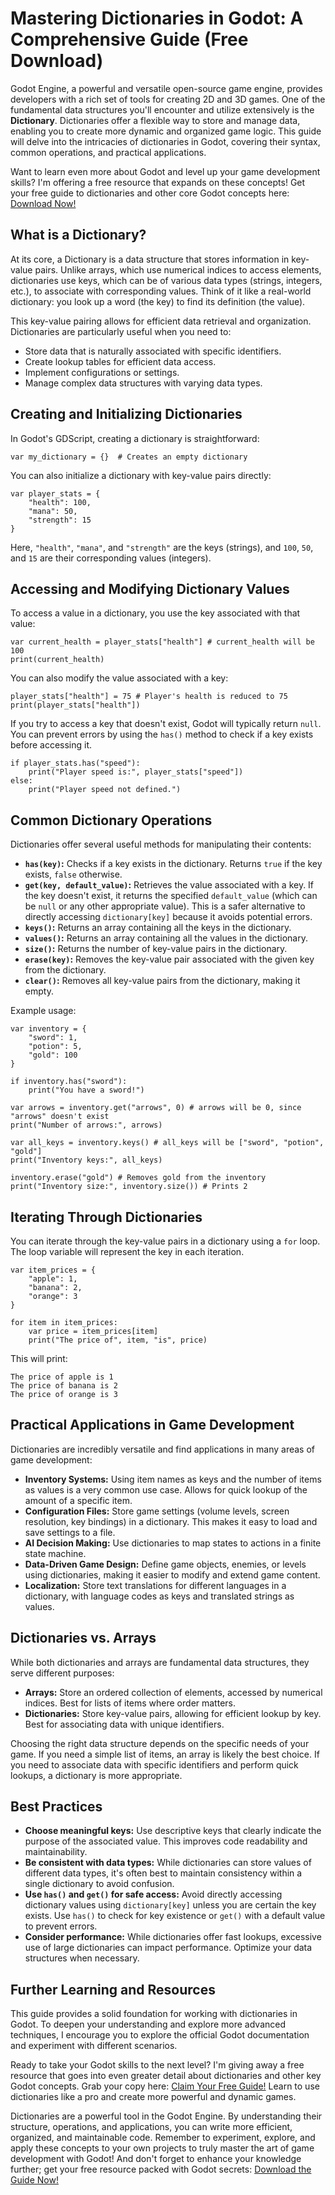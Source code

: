 # Mastering Dictionaries in Godot: A Comprehensive Guide (Free Download)

Godot Engine, a powerful and versatile open-source game engine, provides developers with a rich set of tools for creating 2D and 3D games. One of the fundamental data structures you'll encounter and utilize extensively is the **Dictionary**. Dictionaries offer a flexible way to store and manage data, enabling you to create more dynamic and organized game logic. This guide will delve into the intricacies of dictionaries in Godot, covering their syntax, common operations, and practical applications.

Want to learn even more about Godot and level up your game development skills?  I'm offering a free resource that expands on these concepts!  Get your free guide to dictionaries and other core Godot concepts here: [Download Now!](https://udemywork.com/dictionary-in-godot)

## What is a Dictionary?

At its core, a Dictionary is a data structure that stores information in key-value pairs. Unlike arrays, which use numerical indices to access elements, dictionaries use keys, which can be of various data types (strings, integers, etc.), to associate with corresponding values. Think of it like a real-world dictionary: you look up a word (the key) to find its definition (the value).

This key-value pairing allows for efficient data retrieval and organization. Dictionaries are particularly useful when you need to:

*   Store data that is naturally associated with specific identifiers.
*   Create lookup tables for efficient data access.
*   Implement configurations or settings.
*   Manage complex data structures with varying data types.

## Creating and Initializing Dictionaries

In Godot's GDScript, creating a dictionary is straightforward:

```gdscript
var my_dictionary = {}  # Creates an empty dictionary
```

You can also initialize a dictionary with key-value pairs directly:

```gdscript
var player_stats = {
    "health": 100,
    "mana": 50,
    "strength": 15
}
```

Here, `"health"`, `"mana"`, and `"strength"` are the keys (strings), and `100`, `50`, and `15` are their corresponding values (integers).

## Accessing and Modifying Dictionary Values

To access a value in a dictionary, you use the key associated with that value:

```gdscript
var current_health = player_stats["health"] # current_health will be 100
print(current_health)
```

You can also modify the value associated with a key:

```gdscript
player_stats["health"] = 75 # Player's health is reduced to 75
print(player_stats["health"])
```

If you try to access a key that doesn't exist, Godot will typically return `null`.  You can prevent errors by using the `has()` method to check if a key exists before accessing it.

```gdscript
if player_stats.has("speed"):
    print("Player speed is:", player_stats["speed"])
else:
    print("Player speed not defined.")
```

## Common Dictionary Operations

Dictionaries offer several useful methods for manipulating their contents:

*   **`has(key)`:**  Checks if a key exists in the dictionary. Returns `true` if the key exists, `false` otherwise.
*   **`get(key, default_value)`:** Retrieves the value associated with a key. If the key doesn't exist, it returns the specified `default_value` (which can be `null` or any other appropriate value).  This is a safer alternative to directly accessing `dictionary[key]` because it avoids potential errors.
*   **`keys()`:** Returns an array containing all the keys in the dictionary.
*   **`values()`:** Returns an array containing all the values in the dictionary.
*   **`size()`:** Returns the number of key-value pairs in the dictionary.
*   **`erase(key)`:** Removes the key-value pair associated with the given key from the dictionary.
*   **`clear()`:** Removes all key-value pairs from the dictionary, making it empty.

Example usage:

```gdscript
var inventory = {
    "sword": 1,
    "potion": 5,
    "gold": 100
}

if inventory.has("sword"):
    print("You have a sword!")

var arrows = inventory.get("arrows", 0) # arrows will be 0, since "arrows" doesn't exist
print("Number of arrows:", arrows)

var all_keys = inventory.keys() # all_keys will be ["sword", "potion", "gold"]
print("Inventory keys:", all_keys)

inventory.erase("gold") # Removes gold from the inventory
print("Inventory size:", inventory.size()) # Prints 2
```

## Iterating Through Dictionaries

You can iterate through the key-value pairs in a dictionary using a `for` loop.  The loop variable will represent the key in each iteration.

```gdscript
var item_prices = {
    "apple": 1,
    "banana": 2,
    "orange": 3
}

for item in item_prices:
    var price = item_prices[item]
    print("The price of", item, "is", price)
```

This will print:

```
The price of apple is 1
The price of banana is 2
The price of orange is 3
```

## Practical Applications in Game Development

Dictionaries are incredibly versatile and find applications in many areas of game development:

*   **Inventory Systems:**  Using item names as keys and the number of items as values is a very common use case.  Allows for quick lookup of the amount of a specific item.
*   **Configuration Files:** Store game settings (volume levels, screen resolution, key bindings) in a dictionary.  This makes it easy to load and save settings to a file.
*   **AI Decision Making:**  Use dictionaries to map states to actions in a finite state machine.
*   **Data-Driven Game Design:**  Define game objects, enemies, or levels using dictionaries, making it easier to modify and extend game content.
*   **Localization:**  Store text translations for different languages in a dictionary, with language codes as keys and translated strings as values.

## Dictionaries vs. Arrays

While both dictionaries and arrays are fundamental data structures, they serve different purposes:

*   **Arrays:**  Store an ordered collection of elements, accessed by numerical indices. Best for lists of items where order matters.
*   **Dictionaries:** Store key-value pairs, allowing for efficient lookup by key.  Best for associating data with unique identifiers.

Choosing the right data structure depends on the specific needs of your game.  If you need a simple list of items, an array is likely the best choice.  If you need to associate data with specific identifiers and perform quick lookups, a dictionary is more appropriate.

## Best Practices

*   **Choose meaningful keys:** Use descriptive keys that clearly indicate the purpose of the associated value.  This improves code readability and maintainability.
*   **Be consistent with data types:**  While dictionaries can store values of different data types, it's often best to maintain consistency within a single dictionary to avoid confusion.
*   **Use `has()` and `get()` for safe access:**  Avoid directly accessing dictionary values using `dictionary[key]` unless you are certain the key exists.  Use `has()` to check for key existence or `get()` with a default value to prevent errors.
*   **Consider performance:** While dictionaries offer fast lookups, excessive use of large dictionaries can impact performance.  Optimize your data structures when necessary.

## Further Learning and Resources

This guide provides a solid foundation for working with dictionaries in Godot. To deepen your understanding and explore more advanced techniques, I encourage you to explore the official Godot documentation and experiment with different scenarios.

Ready to take your Godot skills to the next level? I'm giving away a free resource that goes into even greater detail about dictionaries and other key Godot concepts. Grab your copy here: [Claim Your Free Guide!](https://udemywork.com/dictionary-in-godot)  Learn to use dictionaries like a pro and create more powerful and dynamic games.

Dictionaries are a powerful tool in the Godot Engine. By understanding their structure, operations, and applications, you can write more efficient, organized, and maintainable code. Remember to experiment, explore, and apply these concepts to your own projects to truly master the art of game development with Godot!  And don't forget to enhance your knowledge further; get your free resource packed with Godot secrets: [Download the Guide Now!](https://udemywork.com/dictionary-in-godot)
